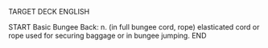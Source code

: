 TARGET DECK
ENGLISH

START
Basic
Bungee
Back: n. (in full bungee cord, rope) elasticated cord or rope used for securing baggage or in bungee jumping.
END
